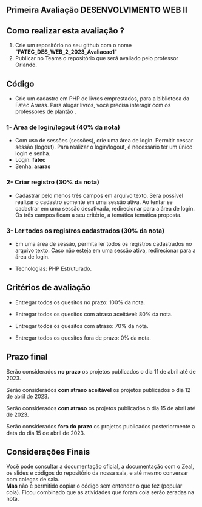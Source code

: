 ##  Primeira Avaliação DESENVOLVIMENTO WEB II



##  Como realizar esta avaliação ?

1. Crie um repositório no seu github com o nome "<b>FATEC_DES_WEB_2_2023_Avaliacao1</b>"
2. Publicar no Teams o repositório que será avaliado pelo professor Orlando.


##   Código

- Crie um cadastro em PHP de livros emprestados, para a biblioteca da Fatec Araras. Para alugar livros, você precisa interagir com os professores de plantão .

###  1- Área de login/logout (40% da nota)
- Com uso de sessões (sessões), crie uma área de login. Permitir cessar sessão (logout). Para realizar o login/logout, é necessário ter um único login e senha.
- Login: <b>fatec</b>
- Senha: <b>araras</b>

###  2- Criar registro (30% da nota)
- Cadastrar pelo menos três campos em arquivo texto. Será possível realizar o cadastro somente em uma sessão ativa. Ao tentar se cadastrar em uma sessão desativada, redirecionar para a área de login.
Os três campos ficam a seu critério, a temática temática proposta.

###  3- Ler todos os registros cadastrados (30% da nota)
- Em uma área de sessão, permita ler todos os registros cadastrados no arquivo texto. Caso não esteja em uma sessão ativa, redirecionar para a área de login.

- Tecnologias: PHP Estruturado.


##  Critérios de avaliação

- Entregar todos os quesitos no prazo: 100% da nota.

- Entregar todos os quesitos com atraso aceitável: 80% da nota.

- Entregar todos os quesitos com atraso: 70% da nota.

- Entregar todos os quesitos fora de prazo: 0% da nota.

##  Prazo final

Serão considerados <b>no prazo</b> os projetos publicados o dia 11 de abril até de 2023.

Serão considerados <b>com atraso aceitável</b> os projetos publicados o dia 12 de abril de 2023.

Serão considerados <b>com atraso</b> os projetos publicados o dia 15 de abril até de 2023.

Serão considerados <b>fora do prazo</b> os projetos publicados posteriormente a data do dia 15 de abril de 2023.

##  Considerações Finais

Você pode consultar a documentação oficial, a documentação com o Zeal, os slides e códigos do repositório da nossa sala, e até mesmo conversar com colegas de sala.  
<b>Mas</b> não é permitido copiar o código sem entender o que fez (popular cola). Ficou combinado que as atividades que foram cola serão zeradas na nota.
